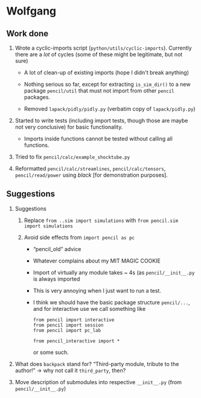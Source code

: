 
# Wolfgang


## Work done

1.  Wrote a cyclic-imports script (`python/utils/cyclic-imports`).
    Currently there are a *lot* of cycles (some of these might be
    legitimate, but not sure)
    -   A lot of clean-up of existing imports (hope I didn't break
        anything)

    -   Nothing serious so far, except for extracting `is_sim_dir()` to a new
        package `pencil/util` that must not import from other `pencil`
        packages.

    -   Removed `lapack/pidly/pidly.py` (verbatim copy of `lapack/pidly.py`)

2.  Started to write tests (including import tests, though those are
    maybe not very conclusive) for basic functionality.
    -   Imports inside functions cannot be tested without calling all
        functions.

3.  Tried to fix `pencil/calc/example_shocktube.py`

4.  Reformatted `pencil/calc/streamlines`, `pencil/calc/tensors`,
    `pencil/read/power` using *black* [for demonstration purposes].


## Suggestions

1.  Suggestions
    1.  Replace `from ..sim import simulations` with
        `from pencil.sim import simulations`

    2.  Avoid side effects from `import pencil as pc`
        -   “pencil\_old” advice
        -   Whatever complains about my MIT MAGIC COOKIE
        -   Import of virtually any module takes ~ 4s (as `pencil/__init__.py`
            is always imported
        -   This is very annoying when I just want to run a test.
        -   I think we should have the basic package structure `pencil/...`,
            and for interactive use we call something like

                from pencil import interactive
                from pencil import session
                from pencil import pc_lab

                from pencil_interactive import *

            or some such.

2.  What does `backpack` stand for?
    “Third-party module, tribute to the author!”
    → why not call it `third_party`, then?

3.  Move description of submodules into respective `__init__.py` (from
    `pencil/__init__.py`)

